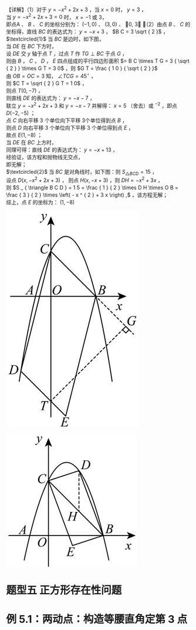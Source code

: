 【详解】（1）对于 $y = - x ^ { 2 } + 2 x + 3$ ，当 $x = 0$ 时， $y = 3$ ，  
当 $y = - x ^ { 2 } + 2 x + 3 = 0$ 时， $x { = } - 1$ 或 3，  
即点A 、 $B$ 、 $C$ 的坐标分别为： $( - 1 , 0 )$ 、 $\left( 3 , 0 \right)$ 、 0, 3 ；（2）由点 $B$ 、 $C$ 的坐标得，直线 $B C$ 的表达式为： $y = - x + 3$ ， $B C = 3 \sqrt { 2 }$ ，  
$\textcircled{1}$ 当 $B C$ 是边时，如下图，  
当 $D E$ 在 $B C$ 下方时，  
设 $D E$ 交 $y$ 轴于点 $T$ ，过点 $T$ 作 $T G \perp B C$ 于点 $G$ ，  
则由 $B$ ， $C$ ， $D$ ， $E$ 四点组成的平行四边形面积 $= B C \times T G = 3 { \sqrt { 2 } } \times G T = 3 0$ ，则 $G T = \frac { 1 0 } { \sqrt { 2 } }$   
由 $O B = O C = 3$ 知， $\angle T C G = 4 5 ^ { \circ }$ ，  
则 $C T = \sqrt { 2 } G T = 1 0$ ，  
则点 $T ( 0 , - 7 )$ ，  
则直线 $D E$ 的表达式为： $y = - x - 7$ ，  
联立 $y = - x ^ { 2 } + 2 x + 3$ 和 $y = - x - 7$ 并解得： $x = 5$ （舍去）或 $^ { - 2 }$ ，即点 $D \left( - 2 , - 5 \right)$ ；  
点 $C$ 向右平移 3 个单位向下平移 3个单位得到点 $B$ ，  
则点 $D$ 向右平移 3 个单位向下平移 3 个单位得到点 $E$ ，  
故点 $E ( 1 , - 8 )$ ；  
当 $D E$ 在 $B C$ 上方时，  
同理可得：直线 $D E$ 的表达式为： $y = - x + 1 3$ ，  
经验证，该方程和抛物线无交点，  
即无解；  
$\textcircled{2}$ 当 $B C$ 是对角线时，如下图：则 $S _ { \triangle B C D } = 1 5$ ，  
设点 $D \left( x , - x ^ { 2 } + 2 x + 3 \right)$ ， 则点 $H ( x , - x + 3 )$ ，则 $D H = - x ^ { 2 } + 3 x$ ，  
则 $S _ { \triangle B C D } = 1 5 = \frac { 1 } { 2 } \times D H \times O B = \frac { 3 } { 2 } \times \left( - x ^ { 2 } + 3 x \right) ,$ ，该方程无解；  
综上，点 $E$ 的坐标为： $( 1 , - 8 )$

![](<../../qs_image_DB/专题3-2_一网打尽14类·二次函数的存在性问题（解析版）_/604ce69ef328fbbff5c9cc4501b656f5abe5afa9d31a539d0b251cebc6186771.jpg>)

![](<../../qs_image_DB/专题3-2_一网打尽14类·二次函数的存在性问题（解析版）_/063d3e98e69bb3b1c59b9391af464e15eac35ff8b01d3d366f12f1cc150ce600.jpg>)

# 题型五 正方形存在性问题

# 例 5.1：两动点：构造等腰直角定第 3 点
